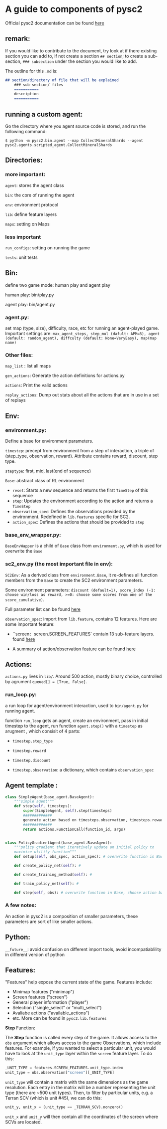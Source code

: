 # A guide to components of pysc2 

Official pysc2 documentation can be found
[here](https://github.com/deepmind/pysc2/)

## remark:
If you would like to contribute to the document, try look at if there existing section you can add to, if not create a section `## section`;
to create a sub-section, `### subsection` under the section you would like to add.

The outline for this `.md` is:
```md
## section/directory of file that will be explained
    ### sub-section/ files
    ===========
    description
    ===========

```

## running a custom agent:
Go the directory where you agent source code is stored, and run the following command:

`$ python -m pysc2.bin.agent --map CollectMineralShards --agent pysc2.agents.scripted_agent.CollectMineralShards`

## Directories:
### more important:
`agent`: stores the agent class

`bin`: the core of running the agent

`env`: environment protocol

`lib`: define feature layers

`maps`: setting on Maps

### less important
`run_configs`: setting on running the game

`tests`: unit tests

## Bin:
define two game mode: human play and agent play

human play: bin/play.py

agent play: bin/agent.py

### agent.py:
set map (type, size), difficulty, race, etc for running an agent-played game. Important settings are: `max_agent_steps, step_mul (dafult: APM=8), agent (default: random_agent), diffculty (default: None=VeryEasy), map(map name)`

### Other files:
`map_list` : list all maps

`gen_actions`: Generate the action definitions for actions.py

`actions`: Print the valid actions

`replay_actions`: Dump out stats about all the actions that are in use in a set of replays

## Env:

### environment.py:
Define a base for environment parameters.

`timestep`: precept from environment from a step of interaction, a triple of (step_type, observation, reward).
    Attribute contains reward, discount, step type.

`steptype`: first, mid, last(end of sequence)

`Base`: abstract class of RL environment
 - `reset`: Starts a new sequence and returns the first `TimeStep` of this sequence
 - `step`: Updates the environment according to the action and returns a `TimeStep`
 - `observation_spec`: Defines the observations provided by the environment. Redefined in `lib.features` specific for SC2.
 - `action_spec`: Defines the actions that should be provided to `step`

 ### base_env_wrapper.py:
 `BaseEnvWapper` is a child of `Base` class from `environment.py`, which is used for overwrite the `Base`

 ### sc2_env.py (the most important file in env):
`SC2Env`: As a derived class from `environment.Base`, it re-defines all function members from the `Base` to create the SC2 environment parameters.  

Some environment parameters: `discount (default=1), score_index (-1: choose win/loss as reward, >=0: choose some scores from one of the score_cumulative)`.

Full parameter list can be found [here](https://github.com/deepmind/pysc2/blob/3e0749630aebbcc2f9a62613fcdf149095d4d6d0/pysc2/env/sc2_env.py#L88)

`observation_spec`: import from `lib.feature`, contains 12 features. Here are some important feature:

- ``screen`: `screen.SCREEN_FEATURES` contain 13 sub-feature layers. found [here](https://github.com/deepmind/pysc2/blob/3e0749630aebbcc2f9a62613fcdf149095d4d6d0/pysc2/lib/features.py#L140)


- A summary of action/observation feature can be found [here](https://github.com/deepmind/pysc2/blob/master/docs/environment.md)

## Actions:

`actions.py` lives in `lib/`. Around 500 action, mostly binary choice, controlled 
by agrument `queued[] = [True, False]`.

### run_loop.py:
a run loop for agent/environment interaction, used to `bin/agent.py` for running agent. 

function `run_loop` gets an agent, create an environment, pass in initial 
timestep to the agent, run function `agent.step()` with a `timestep` as arugment
, which consisit of 4 parts:
- `timestep.step_type`

- `timestep.reward`

- `timestep.discount`

- `timestep.observation`: a dictionary, which contains `observation_spec`

## Agent template :
```python 
class SimpleAgent(base_agent.BaseAgent):
    """simple agent"""
    def step(self, timesteps):
        super(SimpleAgent, self).step(timesteps)
        #############
        generate action based on timesteps.observation, timesteps.reward
        #############
        return actions.FunctionCall(function_id, args)


class PolicyGradientAgent(base_agent.BaseAgent):
    """policy gradient that iteratively update an initial policy to 
    maximize utility function"""
    def setup(self, obs_spec, action_spec): # overwrite function in BaseAgent

    def create_policy_net(self): # 

    def create_training_method(self): # 

    def train_policy_net(self): # 

    def step(self, obs): # overwrite function in Base, choose action based on pi net
```

### A few notes:
An action in pysc2 is a composition of smaller parameters, these parameters are 
sort of like smaller actions.  

## Python:
`__future__`: avoid confusion on different import tools, avoid incompatiablility in different version of python

## Features:
"Features" help expose the current state of the game.  Features include:
- Minimap features ("minimap")
- Screen features ("screen")
- General player information ("player")
- Selection ("single_select" or "multi_select")
- Avaliabe actions ("available_actions")
- etc.  More can be found in `pysc2.lib.features`

**Step** Function:

The **Step** function is called every step of the game.  It allows access to the `obs` argument which
allows access to the game Observations, which include features.  For example, if you wanted to select a particular unit,
you would have to look at the `unit_type` layer within the `screen` feature layer.  To do this:

```python
_UNIT_TYPE = features.SCREEN_FEATURES.unit_type.index
unit_type = obs.observation["screen"][_UNIT_TYPE]
``` 

`unit_type` will contain a matrix with the same dimensions as the game resolution.  Each entry in the matrix will be a 
number representing the unit type (there are ~500 unit types). Then, to filter by particular units, e.g. a Terran SCV 
(which is unit #45), we can do this:

```python
unit_y, unit_x = (unit_type == _TERRAN_SCV).nonzero()
```

`unit_x` and `unit_y` will then contain all the coordinates of the screen where SCVs are located.
